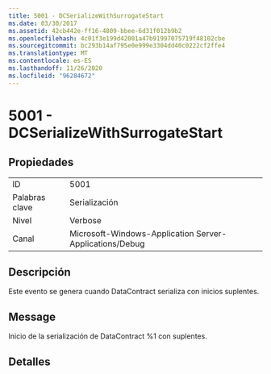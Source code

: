 ```yaml
---
title: 5001 - DCSerializeWithSurrogateStart
ms.date: 03/30/2017
ms.assetid: 42cb442e-ff16-4809-bbee-6d31f012b9b2
ms.openlocfilehash: 4c01f3e199d42001a47b91997075719f48102cbe
ms.sourcegitcommit: bc293b14af795e0e999e3304dd40c0222cf2ffe4
ms.translationtype: MT
ms.contentlocale: es-ES
ms.lasthandoff: 11/26/2020
ms.locfileid: "96284672"
---
```

# <a name="5001---dcserializewithsurrogatestart"></a>5001 - DCSerializeWithSurrogateStart

## <a name="properties"></a>Propiedades  
  
|||  
|-|-|  
|ID|5001|  
|Palabras clave|Serialización|  
|Nivel|Verbose|  
|Canal|Microsoft-Windows-Application Server-Applications/Debug|  
  
## <a name="description"></a>Descripción  

 Este evento se genera cuando DataContract serializa con inicios suplentes.  
  
## <a name="message"></a>Message  

 Inicio de la serialización de DataContract %1 con suplentes.  
  
## <a name="details"></a>Detalles
